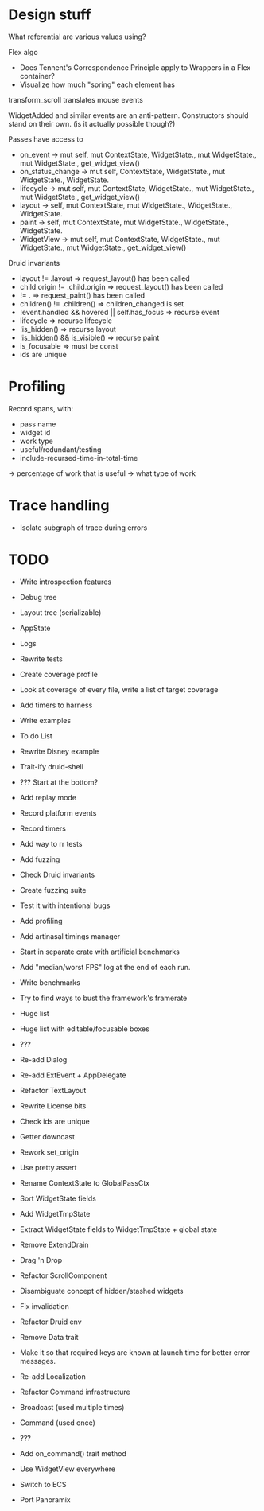 # Design stuff

What referential are various values using?

Flex algo
- Does Tennent's Correspondence Principle apply to Wrappers in a Flex container?
- Visualize how much "spring" each element has

transform_scroll translates mouse events

WidgetAdded and similar events are an anti-pattern. Constructors should stand on their own. (is it actually possible though?)



Passes have access to
- on_event
-> mut self, mut ContextState, WidgetState.<layout>, mut WidgetState.<passes>, mut WidgetState.<Status>, get_widget_view()
- on_status_change
-> mut self, ContextState, WidgetState.<layout>, mut WidgetState.<passes>, WidgetState.<Status>
- lifecycle
-> mut self, mut ContextState, WidgetState.<layout>, mut WidgetState.<passes>, mut WidgetState.<Status>, get_widget_view()
- layout
-> self, mut ContextState, mut WidgetState.<layout>, WidgetState.<passes>, WidgetState.<Status>
- paint
-> self, mut ContextState, mut WidgetState.<layout>, WidgetState.<passes>, WidgetState.<Status>
- WidgetView
-> mut self, mut ContextState, WidgetState.<layout>, mut WidgetState.<passes>, mut WidgetState.<Status>, get_widget_view()

Druid invariants
- layout != <prev>.layout                       => request_layout() has been called
- child.origin != <prev>.child.origin           => request_layout() has been called
- <paint-calls> != <prev>.<paint-calls>         => request_paint() has been called
- children() != <prev>.children()               => children_changed is set
- !event.handled && hovered || self.has_focus   => recurse event
- lifecycle                                     => recurse lifecycle
- !is_hidden()                                  => recurse layout
- !is_hidden() && is_visible()                  => recurse paint
- is_focusable                                  => must be const
- ids are unique




# Profiling

Record spans, with:
- pass name
- widget id
- work type
- useful/redundant/testing
- include-recursed-time-in-total-time

-> percentage of work that is useful
-> what type of work


# Trace handling

- Isolate subgraph of trace during errors



# TODO

- Write introspection features
 - Debug tree
 - Layout tree (serializable)
 - AppState
 - Logs

- Rewrite tests
 - Create coverage profile
 - Look at coverage of every file, write a list of target coverage
 - Add timers to harness

- Write examples
 - To do List
 - Rewrite Disney example

- Trait-ify druid-shell
 - ??? Start at the bottom?

- Add replay mode
 - Record platform events
 - Record timers
 - Add way to rr tests

- Add fuzzing
 - Check Druid invariants
 - Create fuzzing suite
 - Test it with intentional bugs

- Add profiling
 - Add artinasal timings manager
 - Start in separate crate with artificial benchmarks
 - Add "median/worst FPS" log at the end of each run.

- Write benchmarks
 - Try to find ways to bust the framework's framerate
 - Huge list
 - Huge list with editable/focusable boxes
 - ???

- Re-add Dialog
- Re-add ExtEvent + AppDelegate
- Refactor TextLayout
- Rewrite License bits
- Check ids are unique
- Getter downcast
- Rework set_origin
- Use pretty assert
- Rename ContextState to GlobalPassCtx
- Sort WidgetState fields
- Add WidgetTmpState
- Extract WidgetState fields to WidgetTmpState + global state
- Remove ExtendDrain
- Drag 'n Drop

- Refactor ScrollComponent
 - Disambiguate concept of hidden/stashed widgets
 - Fix invalidation

- Refactor Druid env
 - Remove Data trait
 - Make it so that required keys are known at launch time for better error messages.
 - Re-add Localization

- Refactor Command infrastructure
 - Broadcast (used multiple times)
 - Command (used once)
 - ???
 - Add on_command() trait method

- Use WidgetView everywhere
- Switch to ECS
- Port Panoramix
